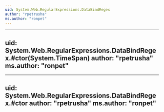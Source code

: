 ```yaml
---
uid: System.Web.RegularExpressions.DataBindRegex
author: "rpetrusha"
ms.author: "ronpet"
---
```


---
uid: System.Web.RegularExpressions.DataBindRegex.#ctor(System.TimeSpan)
author: "rpetrusha"
ms.author: "ronpet"
---

---
uid: System.Web.RegularExpressions.DataBindRegex.#ctor
author: "rpetrusha"
ms.author: "ronpet"
---
